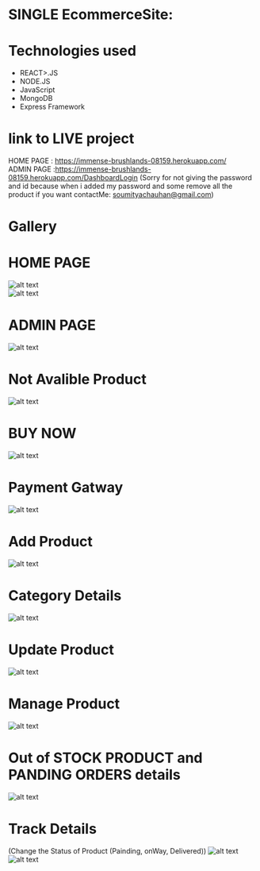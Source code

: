 # SINGLE EcommerceSite:

# Technologies used
<ul>
  <li>REACT>.JS</li>
  <li>NODE.JS</li>
  <li>JavaScript</li>
  <li>MongoDB</li>
  <li>Express Framework</li>
</ul>




# link to LIVE project

HOME PAGE : https://immense-brushlands-08159.herokuapp.com/  <br>
ADMIN PAGE :https://immense-brushlands-08159.herokuapp.com/DashboardLogin  (Sorry for not giving the password and id because when i  added  my password and some remove all the product if you want contactMe: soumityachauhan@gmail.com)


# Gallery
  # HOME PAGE
![alt text](https://github.com/soumitya0/EcommerceSite_AdminPanel/blob/master/1.PNG)<br>
![alt text](https://github.com/soumitya0/EcommerceSite_AdminPanel/blob/master/2.PNG)<br>

  # ADMIN PAGE
![alt text](https://github.com/soumitya0/EcommerceSite_AdminPanel/blob/master/ADMIN%20Panel.PNG)<br>

# Not Avalible Product
![alt text](https://github.com/soumitya0/EcommerceSite_AdminPanel/blob/master/Not%20Avaliable.PNG)<br>

# BUY NOW
![alt text](https://github.com/soumitya0/EcommerceSite_AdminPanel/blob/master/Buy%20Now.PNG)<br>

# Payment Gatway
![alt text](https://github.com/soumitya0/EcommerceSite_AdminPanel/blob/master/PaymentGatway.PNG)<br>


# Add Product 
![alt text](https://github.com/soumitya0/EcommerceSite_AdminPanel/blob/master/ADD_PRODUCT.PNG)<br>


# Category Details
![alt text](https://github.com/soumitya0/EcommerceSite_AdminPanel/blob/master/CATEGORY%20DETAILS.PNG)<br>


# Update Product
![alt text](https://github.com/soumitya0/EcommerceSite_AdminPanel/blob/master/EDITPRODUCT.PNG)<br>


# Manage Product
![alt text](https://github.com/soumitya0/EcommerceSite_AdminPanel/blob/master/MANAGE_PRODUCT.PNG)<br>

# Out of STOCK PRODUCT  and PANDING ORDERS details
![alt text](https://github.com/soumitya0/EcommerceSite_AdminPanel/blob/master/OUT_OF_STOCK%20PANDING_ORDER.PNG)<br>

# Track Details
 (Change the Status of Product (Painding, onWay, Delivered))
![alt text](https://github.com/soumitya0/EcommerceSite_AdminPanel/blob/master/TRACKORDERDETAILS.PNG)<br>
![alt text](https://github.com/soumitya0/EcommerceSite_AdminPanel/blob/master/TRACKDETAILS.PNG)<br>



